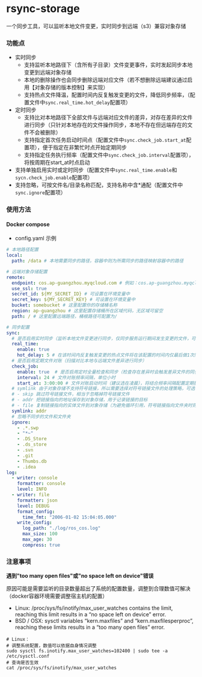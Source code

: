 # rsync-storage
一个同步工具，可以监听本地文件变更，实时同步到远端（s3）兼容对象存储


### 功能点

- 实时同步
  - 支持监听本地路径下（含所有子目录）文件变更事件，实时发起同步本地变更到远端对象存储
  - 本地的删除操作也会同步删除远端对应文件（若不想删除远端建议通过启用【对象存储的版本控制】来实现）
  - 支持热点文件降温，配置时间内反复触发变更的文件，降低同步频率，（配置文件中`sync.real_time.hot_delay`配置项）
- 定时同步
  - 支持比对本地路径下全部文件与远端对应文件的差异，对存在差异的文件进行同步（只针对本地存在的文件操作同步，本地不存在但远端存在的文件不会被删除）
  - 支持指定首次任务启动时间点（配置文件中`sync.check_job.start_at`配置项），便于指定在非繁忙时点开始定期同步
  - 支持指定任务执行频率（配置文件中`sync.check_job.interval`配置项），将按周期在start_at时点启动
- 支持单独启用实时或定时同步（配置文件中`sync.real_time.enable`和`sycn.check_job.enable`配置项）
- 支持忽略，可按文件名/目录名称匹配，支持名称中含*通配（配置文件中`sync.ignore`配置项）

### 使用方法
#### Docker compose
- config.yaml 示例
```yaml
# 本地路径配置
local:
  path: /data # 本地需要同步的路径，容器中则为所需同步的路径映射容器中的路径

# 远端对象存储配置
remote:
  endpoint: cos.ap-guangzhou.myqcloud.com # 例如：cos.ap-guangzhou.myqcloud.com
  use_ssl: true
  secret_id: ${MY_SECRET_ID} # 可设置在环境变量中
  secret_key: ${MY_SECRET_KEY} # 可设置在环境变量中
  bucket: somebucket # 这里配置你的存储桶名称
  region: ap-guangzhou # 这里配置存储桶所在区域代码，无区域可留空
  path: / # 这里配置远端路径，桶根路径可配置为/

# 同步配置
sync:
  # 是否启用实时同步（监听本地文件变更进行同步，仅同步服务运行期间发生变更的文件，可结合check_job实现全量同步）
  real_time:
    enable: true 
    hot_delay: 5 # 在该时间内反复触发变更的热点文件将在该配置的时间内仅最后做1次同步动作，单位分钟（可有效减少反复变更带来的流量消耗）
  # 是否启用定期文件对账（扫描对比本地与远端文件差异进行同步）
  check_job:
    enable: true  # 是否启用定时全量检查和同步（检查存在差异时会触发差异文件的同步）
    interval: 24 # 文件对账频率间隔，单位小时
    start_at: 3:00:00 # 文件对账启动时间（建议选在凌晨），将结合频率间隔配置定期执行
  # symlink 由于对象存储不支持符号链接，所以需要选择对符号链接文件的处理策略，可选(skip|addr|file)，默认为skip
  # - skip 跳过符号链接文件，相当于忽略掉符号链接文件
  # - addr 把链接指向的地址保存到对象存储，用于记录链接的目标
  # - file 复制链接指向的实体文件到对象存储（为避免循环引用，符号链接指向文件夹时则会采用addr策略）
  symlink: addr
  # 忽略不同步的文件和文件夹
  ignore:
    - .*.swp
    - "*~"
    - .DS_Store
    - .ds_store
    - .svn
    - .git
    - Thumbs.db
    - .idea
log:
  - writer: console
    formatter: console
    level: INFO 
  - writer: file
    formatter: json
    level: DEBUG
    format_config:
      time_fmt: "2006-01-02 15:04:05.000"
    write_config:
      log_path: "./log/ros_cos.log"
      max_size: 100
      max_age: 30
      compress: true
```

### 注意事项

**遇到"too many open files"或"no space left on device"错误**

原因可能是需要监听的目录数量超出了系统的配置数量，调整到合理数值可解决（docker容器环境需要调整宿主机的配置）

- Linux: /proc/sys/fs/inotify/max_user_watches contains the limit, reaching this limit results in a “no space left on device” error.
- BSD / OSX: sysctl variables “kern.maxfiles” and “kern.maxfilesperproc”, reaching these limits results in a “too many open files” error.
```shell
# Linux：
# 调整系统配置，数值可以依据自身情况调整
sudo sysctl fs.inotify.max_user_watches=102400 | sudo tee -a /etc/sysctl.conf
# 查询是否生效
cat /proc/sys/fs/inotify/max_user_watches

```